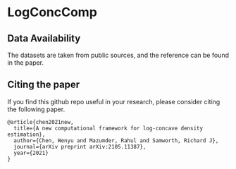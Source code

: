# LogConcComp

## Data Availability
The datasets are taken from public sources, and the reference can be found in the paper. 

## Citing the paper
If you find this github repo useful in your research, please consider citing the following paper.
```
@article{chen2021new,
  title={A new computational framework for log-concave density estimation},
  author={Chen, Wenyu and Mazumder, Rahul and Samworth, Richard J},
  journal={arXiv preprint arXiv:2105.11387},
  year={2021}
}
```
